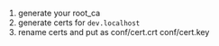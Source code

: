 1. generate your root_ca
2. generate certs for `dev.localhost`
3. rename certs and put as conf/cert.crt conf/cert.key

